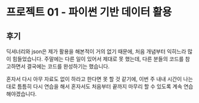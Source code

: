 # 프로젝트 01 - 파이썬 기반 데이터 활용

## 후기

딕셔너리와 json은 제가 활용을 해본적이 거의 없기 때문에, 처음 개념부터 익히느라 많이 힘들었습니다. 주말에는 다른 일이 있어서 제대로 못 했는데, 다른 분들의 코드를 참고하면서 결국에는 코드를 완성하기는 했습니다.



혼자서 다시 아무 자료도 없이 하라고 한다면 못 할 것 같기에, 이번 주 내내 시간이 나는 대로 틈틈히 다시 연습을 해서 혼자서도 처음부터 끝까지 마무리 할 수 있도록 계속 연습해야겠습니다. 